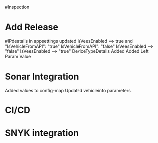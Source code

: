 #Inspection 
# Add Release  
#IPdeatails in appsettings updated
IsVeesEnabled ==> true and "IsVehicleFromAPI": "true"
IsVehicleFromAPI": "false"
IsVeesEnabled ==> "false"
IsVeesEnabled ==> "true"
DeviceTypeDetails Added
Added Left Param Value
# Sonar Integration
Added values to config-map 
Updated vehicleinfo parameters
# CI/CD
# SNYK integration
